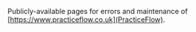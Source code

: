 Publicly-available pages for errors and maintenance of
[https://www.practiceflow.co.uk](PracticeFlow).

